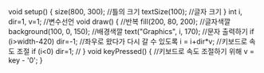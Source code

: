 void setup() {
  size(800, 300); //틀의 크기
  textSize(100); //글자 크기
}
int i, dir=1, v=1; //변수선언
void draw() {    //반복
  fill(200, 80, 200); //글자색깔
  background(100, 0, 150); //배경색깔
  text("Graphics", i, 170); //문자 출력하기
  if (i>width-420) dir=-1; //좌우로 왔다가 다시 갈 수 있도록
  i = i+dir*v; //키보드로 속도 조절
  if (i<0) dir=1; //
}
void keyPressed() { //키보드로 속도 조절하기 위해
  v = key - '0';
}
